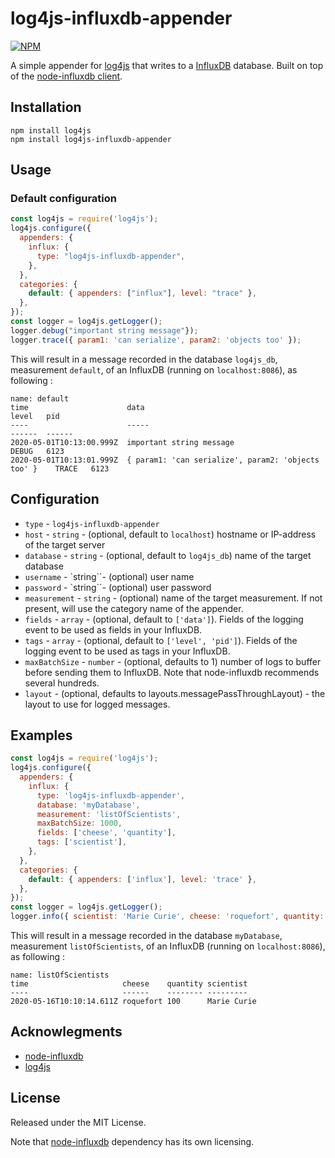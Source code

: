 # log4js-influxdb-appender
[![NPM](https://nodei.co/npm/log4js-influxdb-appender.png?downloads=true)](https://nodei.co/npm/log4js-influxdb-appender/)

A simple appender for [log4js](https://www.npmjs.com/package/log4js) that writes to a [InfluxDB](https://www.influxdata.com/) database. Built on top of the [node-influxdb client](https://www.npmjs.com/package/influx).

## Installation

```
npm install log4js
npm install log4js-influxdb-appender
```

## Usage

### Default configuration

```javascript
const log4js = require('log4js');
log4js.configure({
  appenders: {
    influx: {
      type: "log4js-influxdb-appender",
    },
  },
  categories: {
    default: { appenders: ["influx"], level: "trace" },
  },
});
const logger = log4js.getLogger();
logger.debug("important string message"});
logger.trace({ param1: 'can serialize', param2: 'objects too' });
```

This will result in a message recorded in the database `log4js_db`, measurement `default`, of an InfluxDB (running on `localhost:8086`), as following :

```
name: default
time                      data                                                  level   pid
----                      -----                                                 ------  ------
2020-05-01T10:13:00.999Z  important string message                              DEBUG   6123
2020-05-01T10:13:01.999Z  { param1: 'can serialize', param2: 'objects too' }    TRACE   6123
```


## Configuration

- `type` - `log4js-influxdb-appender`
- `host` - `string` - (optional, default to `localhost`) hostname or IP-address of the target server
- `database` - `string` - (optional, default to `log4js_db`) name of the target database
- `username` - `string``- (optional) user name
- `password` - `string``- (optional) user password
- `measurement` - `string` - (optional) name of the target measurement. If not present, will use the category name of the appender.
- `fields` - `array` - (optional, default to `['data']`). Fields of the logging event to be used as fields in your InfluxDB.
- `tags` - `array` - (optional, default to `['level', 'pid']`). Fields of the logging event to be used as tags in your InfluxDB.
- `maxBatchSize` - `number` - (optional, defaults to 1) number of logs to buffer before sending them to InfluxDB. Note that node-influxdb recommends several hundreds.
- `layout` - (optional, defaults to layouts.messagePassThroughLayout) - the layout to use for logged messages.


## Examples

```javascript
const log4js = require('log4js');
log4js.configure({
  appenders: {
    influx: {
      type: 'log4js-influxdb-appender',
      database: 'myDatabase',
      measurement: 'listOfScientists',
      maxBatchSize: 1000,
      fields: ['cheese', 'quantity'],
      tags: ['scientist'],
    },
  },
  categories: {
    default: { appenders: ['influx'], level: 'trace' },
  },
});
const logger = log4js.getLogger();
logger.info({ scientist: 'Marie Curie', cheese: 'roquefort', quantity: '100' });
```

This will result in a message recorded in the database `myDatabase`, measurement `listOfScientists`, of an InfluxDB (running on `localhost:8086`), as following :

```
name: listOfScientists
time                     cheese    quantity scientist
----                     ------    -------- ---------
2020-05-16T10:10:14.611Z roquefort 100      Marie Curie
```

## Acknowlegments

- [node-influxdb](https://www.npmjs.com/package/influx)
- [log4js](https://www.npmjs.com/package/log4js)

## License

Released under the MIT License.

Note that [node-influxdb](https://github.com/node-influx/node-influx) dependency has its own licensing.
